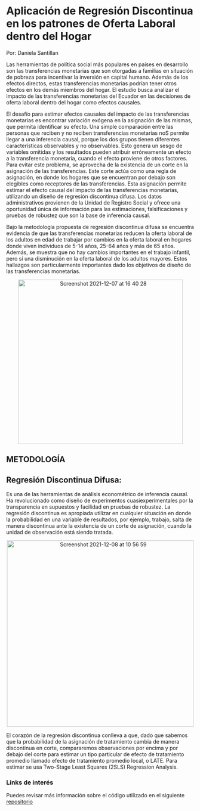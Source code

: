 # Aplicación de Regresión Discontinua en los patrones de Oferta Laboral dentro del Hogar

Por: Daniela Santillan 


Las herramientas de política social más populares en países en desarrollo son las transferencias monetarias que son otorgadas
a familias en situación de pobreza para incentivar la inversión en capital humano. Además de los efectos directos, estas transferencias 
monetarias podrían tener otros efectos en los demás miembros del hogar. El estudio busca analizar el impacto de las transferencias monetarias 
del Ecuador en las decisiones de oferta laboral dentro del hogar como efectos causales.


El desafío para estimar efectos causales del impacto de las transferencias monetarias es encontrar variación exógena en la asignación de 
las mismas, que permita identificar su efecto. Una simple comparación entre las personas que reciben y no reciben transferencias monetarias 
noS permite llegar a una inferencia causal, porque los dos grupos tienen diferentes características observables y no observables. Esto genera 
un sesgo de variables omitidas y los resultados pueden atribuir erróneamente un efecto a la transferencia monetaria, cuando el efecto proviene 
de otros factores. Para evitar este problema, se aprovecha de la existencia de un corte en la asignación de las transferencias. Este corte actúa 
como una regla de asignación, en donde los hogares que se encuentran por debajo son elegibles como receptores de las transferencias.
Esta asignación permite estimar el efecto causal del impacto de las transferencias monetarias, utilizando un diseño de regresión discontinua 
difusa. Los datos administrativos provienen de la Unidad de Registro Social y ofrece una oportunidad única de información para las estimaciones, 
falsificaciones y pruebas de robustez que son la base de inferencia causal.


Bajo la metodología propuesta de regresión discontinua difusa se encuentra evidencia de que las transferencias monetarias reducen 
la oferta laboral de los adultos en edad de trabajar por cambios en la oferta laboral en hogares donde viven individuos de 5-14 años, 
25-64 años y más de 65 años. Además, se muestra que no hay cambios importantes en el trabajo infantil, pero sí una disminución en la oferta
laboral de los adultos mayores. Estos hallazgos son particularmente importantes dado los objetivos de diseño de las transferencias monetarias. 


<p align="center">
  <img width="441" alt="Screenshot 2021-12-07 at 16 40 28" src="https://user-images.githubusercontent.com/94183717/145110804-4f7bf47a-2e13-4a16-8907-a815b1f61ca2.png">

  
## METODOLOGÍA
## Regresión Discontinua Difusa:



Es una de las herramientas de análisis econométrico de inferencia causal. Ha revolucionado como diseño de experimentos cuasiexperimentales
por la transparencia en supuestos y facilidad en pruebas de robustez. La regresión discontinua es apropiada utilizar en cualquier situación 
en donde la probabilidad en una variable de resultados, por ejemplo, trabajo, salta de manera discontinua ante la existencia de un corte de 
asignación, cuando la unidad de observación está siendo tratada.
  
<p align="center">
<img width="500" alt="Screenshot 2021-12-08 at 10 56 59" src="https://user-images.githubusercontent.com/94183717/145240340-d4100f73-8c19-40a4-aa56-a2cda14c6405.png">

  
El corazón de la regresión discontinua conlleva a que, dado que sabemos que la probabilidad de la asignación de tratamiento cambia de manera 
discontinua en corte, compararemos observaciones por encima y por debajo del corte para estimar un tipo particular de efecto de tratamiento
promedio llamado efecto de tratamiento promedio local, o LATE. Para estimar se usa Two-Stage Least Squares (2SLS) Regression Analysis.


### Links de interés     
Puedes revisar más información sobre el código utilizado en el siguiente  [repositorio](https://github.com/mcondeca/CODIGO-REGRESION-DIS.-)



